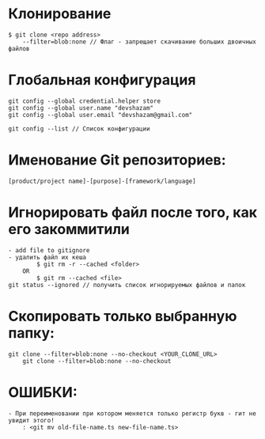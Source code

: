 # Клонирование
	$ git clone <repo address>
		--filter=blob:none // Флаг - запрещает скачивание больших двоичных файлов

# Глобальная конфигурация
	git config --global credential.helper store
	git config --global user.name "devshazam"
	git config --global user.email "devshazam@gmail.com"

	git config --list // Список конфигурации

# Именование Git репозиториев:
	[product/project name]-[purpose]-[framework/language]


# Игнорировать файл после того, как его закоммитили
	- add file to gitignore
	- удалить файл их кеша
			$ git rm -r --cached <folder>
		OR
			$ git rm --cached <file>
	git status --ignored // получить список игнорируемых файлов и папок

# Скопировать только выбранную папку:
	git clone --filter=blob:none --no-checkout <YOUR_CLONE_URL>
		git clone --filter=blob:none --no-checkout

# ОШИБКИ:
    - При переименовании при котором меняется только регистр букв - гит не увидит этого!
        : <git mv old-file-name.ts new-file-name.ts>


